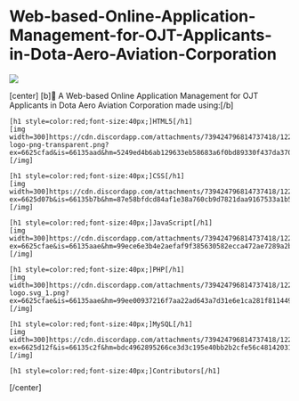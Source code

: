# Web-based-Online-Application-Management-for-OJT-Applicants-in-Dota-Aero-Aviation-Corporation

<img src="https://cdn.discordapp.com/attachments/739424796814737418/1226723831859642429/433872754_380611904813792_8595088391949233537_n.jpg?ex=6625ce98&is=66135998&hm=77b787eb5759d9e6dea4554768c570ef261dae0b6e4663c9e4fce4bd8958923b&">

[center]
    [b]💬 A Web-based Online Application Management for OJT Applicants in Dota Aero Aviation Corporation made using:[/b]

    [h1 style=color:red;font-size:40px;]HTML5[/h1]
    [img width=300]https://cdn.discordapp.com/attachments/739424796814737418/1226724993669267527/html5-logo-png-transparent.png?ex=6625cfad&is=66135aad&hm=5249ed4b6ab129633eb58683a6f0bd89330f437da37034caeec7c0d026733d33&[/img]

    [h1 style=color:red;font-size:40px;]CSS[/h1]
    [img width=300]https://cdn.discordapp.com/attachments/739424796814737418/1226725855980683305/CSS3_logo_and_wordmark.svg.png?ex=6625d07b&is=66135b7b&hm=87e58bfdcd84af1e38a760cb9d7821daa9167533a1b570c00e8ab97aca420162&[/img]

    [h1 style=color:red;font-size:40px;]JavaScript[/h1]
    [img width=300]https://cdn.discordapp.com/attachments/739424796814737418/1226724994503934014/javascript.png?ex=6625cfae&is=66135aae&hm=99ece6e3b4e2aefaf9f385630582ecca472ae7289a2b7aa483451f871d7fd6be&[/img]

    [h1 style=color:red;font-size:40px;]PHP[/h1]
    [img width=300]https://cdn.discordapp.com/attachments/739424796814737418/1226724994206400532/PHP-logo.svg_1.png?ex=6625cfae&is=66135aae&hm=99ee00937216f7aa22ad643a7d31e6e1ca281f811449f176aa015fafe5dec3e4&[/img]

    [h1 style=color:red;font-size:40px;]MySQL[/h1]
    [img width=300]https://cdn.discordapp.com/attachments/739424796814737418/1226726611395809380/Mysql_logo.png?ex=6625d12f&is=66135c2f&hm=bdc4962895266ce3d3c195e40bb2b2cfe56c48142031d9f8535fcdfaf1852dba&[/img]

    [h1 style=color:red;font-size:40px;]Contributors[/h1]
[/center]

